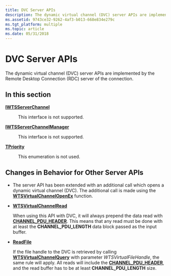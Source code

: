 ```yaml
---
title: DVC Server APIs
description: The dynamic virtual channel (DVC) server APIs are implemented by the Remote Desktop Connection (RDC) server of the connection.
ms.assetid: 9743ce32-9262-4af3-b013-668e834e279c
ms.tgt_platform: multiple
ms.topic: article
ms.date: 05/31/2018
---
```


# DVC Server APIs

The dynamic virtual channel (DVC) server APIs are implemented by the Remote Desktop Connection (RDC) server of the connection.

## In this section

<dl> <dt>

[**IWTSServerChannel**](iwtsserverchannel.md)
</dt> <dd>

This interface is not supported.

</dd> <dt>

[**IWTSServerChannelManager**](iwtsserverchannelmanager.md)
</dt> <dd>

This interface is not supported.

</dd> <dt>

[**TPriority**](tpriority.md)
</dt> <dd>

This enumeration is not used.

</dd> </dl>

## Changes in Behavior for Other Server APIs

-   The server API has been extended with an additional call which opens a dynamic virtual channel (DVC). The additional call is made using the [**WTSVirtualChannelOpenEx**](/windows/desktop/api/Wtsapi32/nf-wtsapi32-wtsvirtualchannelopenex) function.
-   [**WTSVirtualChannelRead**](/windows/desktop/api/Wtsapi32/nf-wtsapi32-wtsvirtualchannelread)

    When using this API with DVC, it will always prepend the data read with [**CHANNEL\_PDU\_HEADER**](/windows/win32/api/pchannel/ns-pchannel-channel_pdu_header). This means that any read must be done with at least the **CHANNEL\_PDU\_LENGTH** data block passed as the input buffer.

-   [**ReadFile**](https://docs.microsoft.com/windows/desktop/api/fileapi/nf-fileapi-readfile)

    If the file handle to the DVC is retrieved by calling [**WTSVirtualChannelQuery**](/windows/desktop/api/Wtsapi32/nf-wtsapi32-wtsvirtualchannelquery) with parameter *WTSVirtualFileHandle*, the same rule will apply. All reads will include the [**CHANNEL\_PDU\_HEADER**](/windows/win32/api/pchannel/ns-pchannel-channel_pdu_header), and the read buffer has to be at least **CHANNEL\_PDU\_LENGTH** size.

 

 




